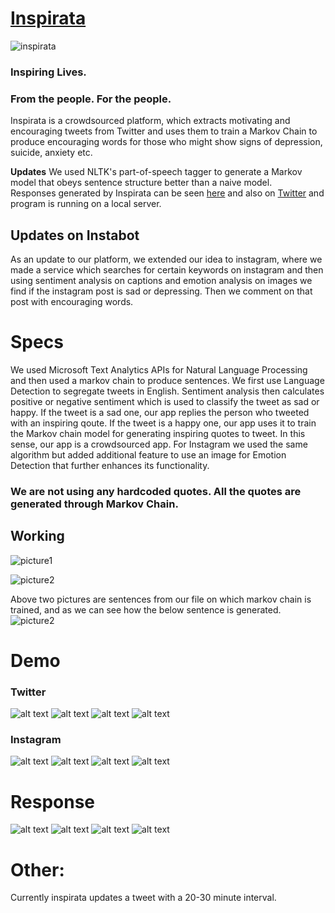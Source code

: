 # [Inspirata](http://www.cse.iitd.ac.in/~cs5160625/cfd.html)
![inspirata](https://raw.githubusercontent.com/4rshdeep/Code.fun.do/master/images/inspirata.jpg)

### Inspiring Lives.  
### From the people. For the people.  
Inspirata is a crowdsourced platform, which extracts motivating and encouraging tweets from Twitter and uses them to train a Markov Chain to produce encouraging words for those who might show signs of depression, suicide, anxiety etc.  

 **Updates** We used NLTK's part-of-speech tagger to generate a Markov model that obeys sentence structure better than a naive model.   
Responses generated by Inspirata can be seen [here](http://www.cse.iitd.ac.in/~cs5160625/cfd.html) and also on [Twitter](https://twitter.com/_inspirata/with_replies) and program is running on a local server.

## Updates on Instabot
As an update to our platform, we extended our idea to instagram, where we made a service which searches for certain keywords on instagram and then using sentiment analysis on captions and emotion analysis on images we find if the instagram post is sad or depressing. Then we comment on that post with encouraging words.  


# Specs
We used Microsoft Text Analytics APIs for Natural Language Processing and then used a markov chain to produce sentences. We first use Language Detection to segregate tweets in English. Sentiment analysis then calculates positive or negative sentiment which is used to classify the tweet as sad or happy. If the tweet is a sad one, our app replies the person who tweeted with an inspiring qoute. If the tweet is a happy one, our app uses it to train the Markov chain model for generating inspiring quotes to tweet. In this sense, our app is a crowdsourced app. For Instagram we used the same algorithm but added additional feature to use an image for Emotion Detection that further enhances its functionality.

### We are not using any hardcoded quotes. All the quotes are generated through Markov Chain.

## Working

![picture1](https://raw.githubusercontent.com/4rshdeep/Code.fun.do/master/images/tweet1.PNG)  

![picture2](https://raw.githubusercontent.com/4rshdeep/Code.fun.do/master/images/tweet2.PNG)  

Above two pictures are sentences from our file on which markov chain is trained, and as we can see how the below sentence is generated.  
![picture2](https://raw.githubusercontent.com/4rshdeep/Code.fun.do/master/images/final.PNG)




# Demo
### Twitter
![alt text](https://raw.githubusercontent.com/4rshdeep/Code.fun.do/master/images/7.PNG)
![alt text](https://raw.githubusercontent.com/4rshdeep/Code.fun.do/master/images/3.PNG)
![alt text](https://raw.githubusercontent.com/4rshdeep/Code.fun.do/master/images/1.PNG)
![alt text](https://raw.githubusercontent.com/4rshdeep/Code.fun.do/master/images/4.PNG)
### Instagram
![alt text](https://raw.githubusercontent.com/4rshdeep/Code.fun.do/master/images/12.png)
![alt text](https://raw.githubusercontent.com/4rshdeep/Code.fun.do/master/images/13.png)
![alt text](https://raw.githubusercontent.com/4rshdeep/Code.fun.do/master/images/14.png)
![alt text](https://raw.githubusercontent.com/4rshdeep/Code.fun.do/master/images/15.png)


# Response
![alt text](https://raw.githubusercontent.com/4rshdeep/Code.fun.do/master/images/11.PNG)
![alt text](https://raw.githubusercontent.com/4rshdeep/Code.fun.do/master/images/10.png)
![alt text](https://raw.githubusercontent.com/4rshdeep/Code.fun.do/master/images/7.PNG)
![alt text](https://raw.githubusercontent.com/4rshdeep/Code.fun.do/master/images/6.PNG)


# Other:
Currently inspirata updates a tweet with a 20-30 minute interval.
